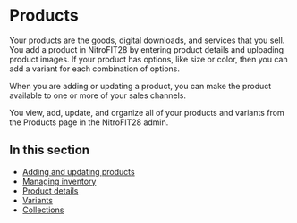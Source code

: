 # Products

Your products are the goods, digital downloads, and services that you sell. You add a product in NitroFIT28 by entering product details and uploading product images. If your product has options, like size or color, then you can add a variant for each combination of options.

When you are adding or updating a product, you can make the product available to one or more of your sales channels.

You view, add, update, and organize all of your products and variants from the Products page in the NitroFIT28 admin.

## In this section

-   [Adding and updating products](/nitrofit28/products/add-update)
-   [Managing inventory](/nitrofit28/products/inventory)
-   [Product details](/nitrofit28/products/details)
-   [Variants](/nitrofit28/products/variants)
-   [Collections](/nitrofit28/products/collections)